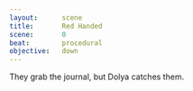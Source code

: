 ```yaml
---
layout:      scene
title:       Red Handed
scene:       0
beat:        procedural
objective:   down
---
```



They grab the journal, but Dolya catches them.





